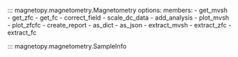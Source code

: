 ::: magnetopy.magnetometry.Magnetometry
    options:
        members:
            - get_mvsh
            - get_zfc
            - get_fc
            - correct_field
            - scale_dc_data
            - add_analysis
            - plot_mvsh
            - plot_zfcfc
            - create_report
            - as_dict
            - as_json
            - extract_mvsh
            - extract_zfc
            - extract_fc


::: magnetopy.magnetometry.SampleInfo